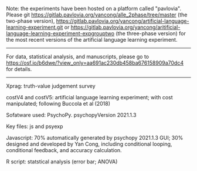 Note: the experiments have been hosted on a platform called "pavlovia".
Please git https://gitlab.pavlovia.org/yancong/alle_2phase/tree/master (the two-phase version), https://gitlab.pavlovia.org/yancong/artificial-language-learning-experiment.git or https://gitlab.pavlovia.org/yancong/aritificial-language-learning-experiment-expgrouptwo (the three-phase version) for the most recent versions of the artificial language learning experiment.

-------------------------------------------------------
For data, statistical analysis, and manuscripts, please go to https://osf.io/b6dwe/?view_only=aa691ac230db458ba676158909a70dc4 for details.

-------------------------------------------------------
Xprag: truth-value judgement survey

costV4 and costV5: artificial language learning experiment; with cost manipulated; following Buccola et al (2018)

Sofatware used: PsychoPy. psychopyVersion 2021.1.3

Key files: js and psyexp

Javascript: 70% automatically generated by psychopy 2021.1.3 GUI; 30% designed and developed by Yan Cong, including conditional looping, conditional feedback, and accuracy calculation. 

R script: statstical analysis (error bar; ANOVA)
